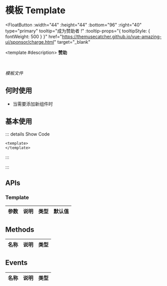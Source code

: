 # 模板 Template

<FloatButton
  :width="44"
  :height="44"
  :bottom="96"
  :right="40"
  type="primary"
  tooltip="成为赞助者 !"
  :tooltip-props="{
    tooltipStyle: {
      fontWeight: 500
    }
  }"
  href="https://themusecatcher.github.io/vue-amazing-ui/sponsor/charge.html"
  target="_blank"
>
  <template #description>
    <span style="font-size: 14px; font-weight: 600;">赞助</span>
  </template>
</FloatButton>
<BackTop />
<Watermark fullscreen content="Vue Amazing UI" />

<br/>

*模板文件*

## 何时使用

- 当需要添加新组件时

<script setup lang="ts">
</script>

## 基本使用

::: details Show Code

```vue
<template>
</template>
```

:::

:::

## APIs

### Template

参数 | 说明 | 类型 | 默认值
-- | -- | -- | --

## Methods

名称 | 说明 | 类型
-- | -- | --

## Events

名称 | 说明 | 类型
-- | -- | --
